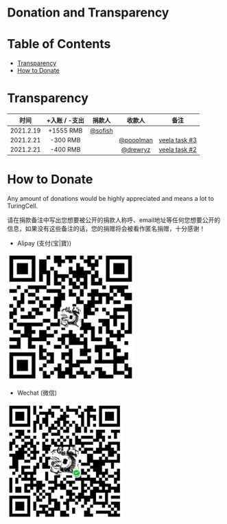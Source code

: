 # Donation and Transparency

# Table of Contents

   * [Transparency](#transparency)
   * [How to Donate](#how-to-donate)

# Transparency

|   时间    | +入账 / -支出 |                捐款人                |                  收款人                  |                             备注                             |
| :-------: | :-----------: | :----------------------------------: | :--------------------------------------: | :----------------------------------------------------------: |
| 2021.2.19 |   +1555 RMB   | [@sofish](https://github.com/sofish) |                                          |                                                              |
| 2021.2.21 |   -300 RMB    |                                      | [@pooolman](https://github.com/pooolman) | [veela task #3](https://github.com/turingcell/veela/blob/main/TasksBoard.md) |
| 2021.2.21 |   -400 RMB    |                                      |  [@drewryz](https://github.com/drewryz)  | [veela task #2](https://github.com/turingcell/veela/blob/main/TasksBoard.md) |

# How to Donate

Any amount of donations would be highly appreciated and means a lot to TuringCell.

请在捐款备注中写出您想要被公开的捐款人称呼、email地址等任何您想要公开的信息，如果没有这些备注的话，您的捐赠将会被看作匿名捐赠，十分感谢！

* Alipay (支付(宝|寶))

![qr_alipay](img/qr_alipay.png)

* Wechat (微信)

![qr_wechat](img/qr_wechat.png)
